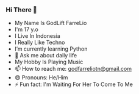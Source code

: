 ### Hi There 👋

- My Name Is GodLift FarreLio
- I'm 17 y.o
- I Live In Indonesia
- I Really Like Techno
- I’m currently learning Python
- 💬 Ask me about daily life
- My Hobby Is Playing Music
- 📫 How to reach me: godfarreliotn@gmail.com
- 😄 Pronouns: He/Him
- ⚡ Fun fact: I'm Waiting For Her To Come To Me
